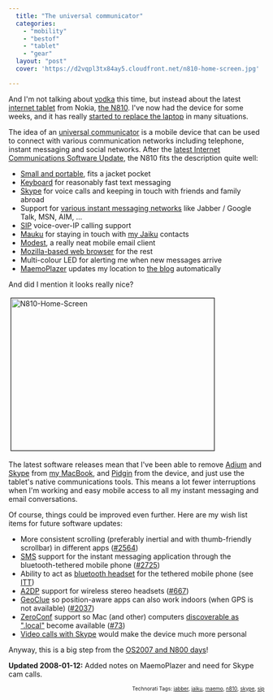 ```yaml
---
  title: "The universal communicator"
  categories: 
    - "mobility"
    - "bestof"
    - "tablet"
    - "gear"
  layout: "post"
  cover: 'https://d2vqpl3tx84ay5.cloudfront.net/n810-home-screen.jpg'

---
```

And I'm not talking about <a href="http://en.wikipedia.org/wiki/Vodka">vodka</a> this time, but instead about the latest <a href="http://en.wikipedia.org/wiki/Internet_appliance">internet tablet</a> from Nokia, <a href="http://www.amazon.com/Nokia-N810-Portable-Internet-Tablet/dp/B000Y4AH3C/ref=pd_bbs_sr_1?ie=UTF8&amp;s=electronics&amp;qid=1199711544&amp;sr=8-1">the N810</a>. I've now had the device for some weeks, and it has really <a href="http://bergie.iki.fi/blog/appliances_are_starting_to_take_over/">started to replace the laptop</a> in many situations.

The idea of an <a href="http://www.deviceforge.com/articles/AT7085477626.html">universal communicator</a> is a mobile device that can be used to connect with various communication networks including telephone, instant messaging and social networks. After the <a href="http://rtcomm.garage.maemo.org/">latest Internet Communications Software Update</a>, the N810 fits the description quite well:
<ul><li><a href="http://www.pocketables.net/2007/12/nokia-n810-in-1.html">Small and portable</a>, fits a jacket pocket</li><li><a href="http://arstechnica.com/reviews/hardware/nokia-n810-review.ars/2">Keyboard</a> for reasonably fast text messaging</li><li><a href="http://www.softwarefree.org/content/maemo_skype_released_for_os2008">Skype</a> for voice calls and keeping in touch with friends and family abroad</li><li>Support for <a href="http://www.pidgin.im/">various instant messaging networks</a> like Jabber / Google Talk, MSN, AIM, ...</li><li><a href="http://en.wikipedia.org/wiki/Session_Initiation_Protocol">SIP</a> voice-over-IP calling support</li><li><a href="http://mauku.henrikhedberg.com/">Mauku</a> for staying in touch with <a href="http://bergie.jaiku.com/">my Jaiku</a> contacts</li><li><a href="http://modest.garage.maemo.org/">Modest</a>, a really neat mobile email client</li><li><a href="http://browser.garage.maemo.org/">Mozilla-based web browser</a> for the rest</li><li>Multi-colour LED for alerting me when new messages arrive</li>
<li><a href="http://downloads.maemo.org/product/OS2007/maemoplazer/">MaemoPlazer</a> updates my location to <a href="http://bergie.iki.fi/">the blog</a> automatically</li></ul>And did I mention it looks really nice?

<a href="https://d2vqpl3tx84ay5.cloudfront.net/n810-home-screen.jpg"><img src="https://d2vqpl3tx84ay5.cloudfront.net/n810-home-screen-tm.jpg" height="300" width="400" border="1" hspace="4" vspace="4" alt="N810-Home-Screen" /></a>

The latest software releases mean that I've been able to remove <a href="http://www.adiumx.com/">Adium</a> and <a href="http://bergie.iki.fi/blog/gizmo-and-the-new-skype-ui/">Skype</a> from <a href="http://bergie.iki.fi/blog/switching-to-intel-macbook/">my MacBook</a>, and <a href="http://www.pidgin.im/">Pidgin</a> from the device, and just use the tablet's native communications tools. This means a lot fewer interruptions when I'm working and easy mobile access to all my instant messaging and email conversations.

Of course, things could be improved even further. Here are my wish list items for future software updates:
<ul><li>More consistent scrolling (preferably inertial and with thumb-friendly scrollbar) in different apps (<a href="https://bugs.maemo.org/show_bug.cgi?id=2564">#2564</a>)</li><li><a href="http://en.wikipedia.org/wiki/SMS">SMS</a> support for the instant messaging application through the bluetooth-tethered mobile phone (<a href="https://bugs.maemo.org/show_bug.cgi?id=2725">#2725</a>)</li><li>Ability to act as <a href="http://en.wikipedia.org/wiki/A2DP#Headset_Profile_.28HSP.29">bluetooth headset</a> for the tethered mobile phone (see <a href="http://www.internettablettalk.com/forums/showthread.php?t=14581">ITT</a>)</li><li><a href="http://en.wikipedia.org/wiki/A2DP#Advanced_Audio_Distribution_Profile_.28A2DP.29">A2DP</a> support for wireless stereo headsets (<a href="https://bugs.maemo.org/show_bug.cgi?id=667">#667</a>)</li><li><a href="http://www.freedesktop.org/wiki/Software/GeoClue">GeoClue</a> so position-aware apps can also work indoors (when GPS is not available) (<a href="https://bugs.maemo.org/show_bug.cgi?id=2037">#2037</a>)</li><li><a href="http://www.oreillynet.com/pub/a/wireless/2002/12/20/zeroconf.html">ZeroConf</a> support so Mac (and other) computers <a href="http://en.wikipedia.org/wiki/Zeroconf#Name_resolution">discoverable as &quot;.local&quot;</a> become available (<a href="https://bugs.maemo.org/show_bug.cgi?id=73">#73</a>)</li>
<li><a href="http://www.internettablettalk.com/2007/12/13/why-the-nokia-n810-isnt-on-times-top-10-gadgets-of-the-year/">Video calls with Skype</a> would make the device much more personal</li></ul>

Anyway, this is a big step from the <a href="http://bergie.iki.fi/blog/nokia-s-new-n800-linux-tablet/">OS2007 and N800 days</a>!

<strong>Updated 2008-01-12:</strong> Added notes on MaemoPlazer and need for Skype cam calls.

<p style="text-align:right;font-size:10px;">Technorati Tags: <a href="http://www.technorati.com/tag/jabber">jabber</a>, <a href="http://www.technorati.com/tag/jaiku">jaiku</a>, <a href="http://www.technorati.com/tag/maemo">maemo</a>, <a href="http://www.technorati.com/tag/n810">n810</a>, <a href="http://www.technorati.com/tag/skype">skype</a>, <a href="http://www.technorati.com/tag/sip">sip</a></p>
